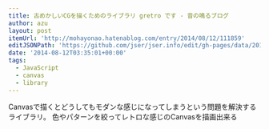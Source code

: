 ```yaml
---
title: 古めかしいCGを描くためのライブラリ gretro です - 音の鳴るブログ
author: azu
layout: post
itemUrl: 'http://mohayonao.hatenablog.com/entry/2014/08/12/111859'
editJSONPath: 'https://github.com/jser/jser.info/edit/gh-pages/data/2014/08/index.json'
date: '2014-08-12T03:35:01+00:00'
tags:
  - JavaScript
  - canvas
  - library
---
```

Canvasで描くとどうしてもモダンな感じになってしまうという問題を解決するライブラリ。
色やパターンを絞ってレトロな感じのCanvasを描画出来る
